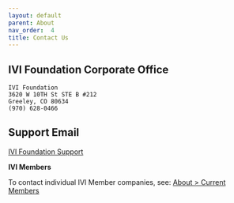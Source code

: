 ```yaml
---
layout: default
parent: About
nav_order:  4
title: Contact Us
---
```


## IVI Foundation Corporate Office
```
IVI Foundation
3620 W 10TH St STE B #212
Greeley, CO 80634
(970) 628-0466
```

## Support Email

[IVI Foundation Support](mailto:support@ivifoundation.org)

**IVI Members**

To contact individual IVI Member companies, see: [About \> Current Members](Current-Members.html)
